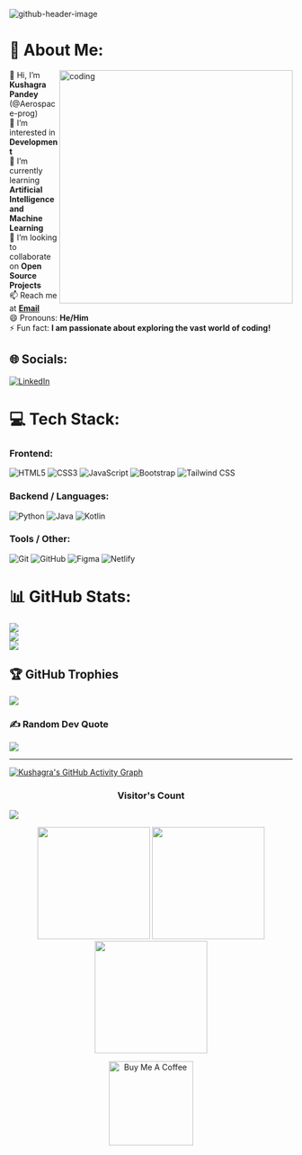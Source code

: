 ![github-header-image](https://github.com/user-attachments/assets/9619cc50-a1e8-4d46-abd2-ce953afe2238)

# 💫 About Me:
<img align="right" alt="coding" width="415" src="https://user-images.githubusercontent.com/74038190/225813708-98b745f2-7d22-48cf-9150-083f1b00d6c9.gif">

👋 Hi, I’m **Kushagra Pandey** (@Aerospace-prog)  
👀 I’m interested in **Development**  
🌱 I’m currently learning **Artificial Intelligence and Machine Learning**  
💞️ I’m looking to collaborate on **Open Source Projects**  
📫 Reach me at **[Email](mailto:kushagra22.aug@gmail.com)**  
😄 Pronouns: **He/Him**  
⚡ Fun fact: **I am passionate about exploring the vast world of coding!**  

## 🌐 **Socials:**
[![LinkedIn](https://img.shields.io/badge/LinkedIn-0A66C2?style=for-the-badge&logo=linkedin&logoColor=white)](https://linkedin.com/in/kushagra-pandey22)  

# 💻 **Tech Stack:**

### **Frontend:**
![HTML5](https://img.shields.io/badge/HTML5-E34F26?style=for-the-badge&logo=html5&logoColor=white) 
![CSS3](https://img.shields.io/badge/CSS3-1572B6?style=for-the-badge&logo=css3&logoColor=white) 
![JavaScript](https://img.shields.io/badge/JavaScript-000000?style=for-the-badge&logo=javascript&logoColor=F7DF1E) 
![Bootstrap](https://img.shields.io/badge/Bootstrap-7952B3?style=for-the-badge&logo=bootstrap&logoColor=white) 
![Tailwind CSS](https://img.shields.io/badge/TailwindCSS-0F172A?style=for-the-badge&logo=tailwindcss&logoColor=38BDF8)  

### **Backend / Languages:**
![Python](https://img.shields.io/badge/Python-3670A0?style=for-the-badge&logo=python&logoColor=ffdd54) 
![Java](https://img.shields.io/badge/Java-ED8B00?style=for-the-badge&logo=openjdk&logoColor=white) 
![Kotlin](https://img.shields.io/badge/Kotlin-7F52FF?style=for-the-badge&logo=kotlin&logoColor=white)  

### **Tools / Other:**
![Git](https://img.shields.io/badge/Git-F05033?style=for-the-badge&logo=git&logoColor=white) 
![GitHub](https://img.shields.io/badge/GitHub-181717?style=for-the-badge&logo=github&logoColor=white) 
![Figma](https://img.shields.io/badge/Figma-F24E1E?style=for-the-badge&logo=figma&logoColor=white) 
![Netlify](https://img.shields.io/badge/Netlify-00C7B7?style=for-the-badge&logo=netlify&logoColor=white)  

# 📊 **GitHub Stats:**
![](https://github-readme-stats.vercel.app/api?username=Aerospace-prog&theme=monokai&hide_border=false&include_all_commits=true&count_private=false&cache_seconds=7200)  
![](https://github-readme-streak-stats.herokuapp.com/?user=Aerospace-prog&theme=monokai&hide_border=false&cache_seconds=7200)  
![](https://github-readme-stats.vercel.app/api/top-langs/?username=Aerospace-prog&theme=monokai&hide_border=false&include_all_commits=true&count_private=true&layout=compact)  

## 🏆 **GitHub Trophies**
![](https://github-profile-trophy.vercel.app/?username=Aerospace-prog&theme=radical&no-frame=false&no-bg=false&margin-w=4)  

### ✍️ **Random Dev Quote**
![](https://quotes-github-readme.vercel.app/api?type=horizontal&theme=tokyonight)  

---
[![Kushagra's GitHub Activity Graph](https://github-readme-activity-graph.vercel.app/graph?username=Aerospace-prog&bg_color=1F222E&color=F8D866&line=F85D7F&point=FFFFFF&area=true&hide_border=true)](https://github.com/Aerospace-prog/github-readme-activity-graph)  

<h3 align="center">Visitor's Count</h3>  
<p align="center"> 

![](https://komarev.com/ghpvc/?username=Aerospace-prog&style=plastic)
</p>



<div align="center">
  <img src="https://user-images.githubusercontent.com/74038190/213866269-5d00981c-7c98-46d7-8a8e-16f462f15227.gif" width="200" />
  <img src="https://user-images.githubusercontent.com/74038190/213866269-5d00981c-7c98-46d7-8a8e-16f462f15227.gif" width="200" />
  <img src="https://user-images.githubusercontent.com/74038190/213866269-5d00981c-7c98-46d7-8a8e-16f462f15227.gif" width="200" />
</div>

<p align="center">
  <a href="https://www.buymeacoffee.com/Aerospace.prog" target="_blank">
    <img src="https://cdn.buymeacoffee.com/buttons/v2/default-yellow.png" alt="Buy Me A Coffee" width="150">
  </a>
</p>
